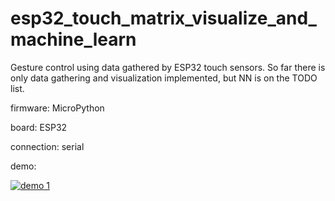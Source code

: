 # esp32_touch_matrix_visualize_and_machine_learn

Gesture control using data gathered by ESP32 touch sensors.
So far there is only data gathering and visualization implemented, but NN is on the TODO list.

firmware: MicroPython

board: ESP32

connection: serial

demo:

[![demo 1](https://img.youtube.com/vi/SCUfM9_vBhs/0.jpg)](https://www.youtube.com/watch?v=SCUfM9_vBhs)
